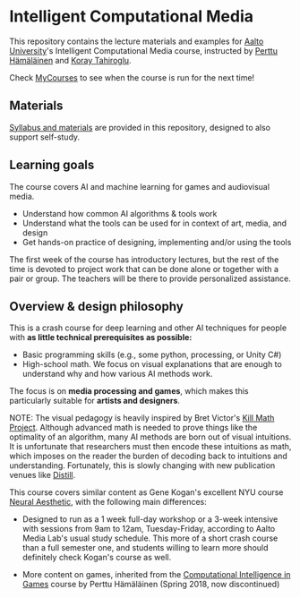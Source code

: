 # Intelligent Computational Media
This repository contains the lecture materials and examples for [Aalto University]()'s Intelligent Computational Media course, instructed by [Perttu Hämäläinen](http://perttu.info) and [Koray Tahiroglu](http://mlab.taik.fi/~korayt/).

Check [MyCourses](https://mycourses.aalto.fi/course/search.php?search=intelligent+computational+media#menu4) to see when the course is run for the next time!

## Materials
[Syllabus and materials](Lessons/README.md) are provided in this repository, designed to also support self-study.

## Learning goals
The course covers AI and machine learning for games and audiovisual media.
* Understand how common AI algorithms & tools work
* Understand what the tools can be used for in context of art, media, and design
* Get hands-on practice of designing, implementing and/or using the tools

The first week of the course has introductory lectures, but the rest of the time is devoted to project work that can be done alone or together with a pair or group. The teachers will be there to provide
personalized assistance.


## Overview & design philosophy
This is a crash course for deep learning and other AI techniques for people with **as little technical prerequisites as possible:**

* Basic programming skills (e.g., some  python, processing, or Unity C#)
* High-school math. We focus on visual explanations that are enough to understand why and how various AI methods work.

The focus is on **media processing and games**, which makes this particularly suitable for **artists and designers**.

NOTE: The visual pedagogy is heavily inspired by Bret Victor's [Kill Math Project](http://worrydream.com/KillMath/). Although advanced math is needed to prove things like the optimality of an algorithm, many AI methods are born out of visual intuitions. It is unfortunate that researchers must then encode these intuitions as math, which imposes on the reader the burden of decoding back to intuitions and understanding. Fortunately, this is slowly changing with new publication venues like [Distill](https://distill.pub/2017/momentum/).

This course covers similar content as Gene Kogan's excellent NYU course [Neural Aesthetic](https://ml4a.github.io/classes/itp-F18/), with the following main differences:

* Designed to run as a 1 week full-day workshop or a 3-week intensive with sessions from 9am to 12am, Tuesday-Friday, according to Aalto Media Lab's usual study schedule. This more of a short crash course than a full semester one, and students willing to learn more should definitely check Kogan's course as well.

* More content on games, inherited from the [Computational Intelligence in Games](https://version.aalto.fi/gitlab/hamalap5/CIGCourse2018) course by Perttu Hämäläinen (Spring 2018, now discontinued)
